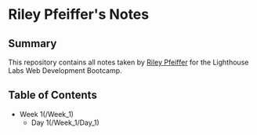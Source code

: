 # Riley Pfeiffer's Notes
## Summary

This repository contains all notes taken by [Riley Pfeiffer](https://github.com/rileypfeiffer) for the Lighthouse Labs Web Development Bootcamp.

## Table of Contents
* Week 1(/Week_1)
  * Day 1(/Week_1/Day_1)